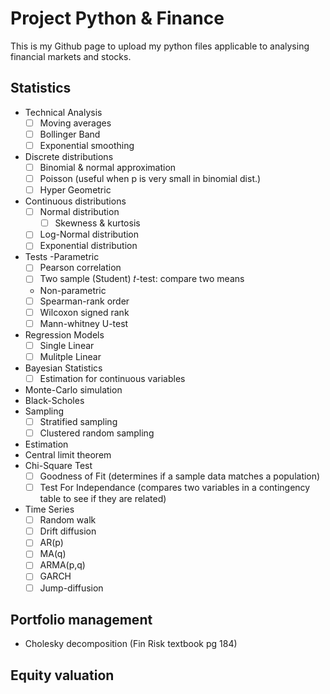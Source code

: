# Project Python & Finance

This is my Github page to upload my python files applicable to analysing financial markets and stocks.

## Statistics

- Technical Analysis
  - [ ] Moving averages
  - [ ] Bollinger Band
  - [ ] Exponential smoothing
- Discrete distributions
  - [ ] Binomial & normal approximation
  - [ ] Poisson (useful when p is very small in binomial dist.)
  - [ ] Hyper Geometric
- Continuous distributions
  - [ ] Normal distribution
    - [ ] Skewness & kurtosis
  - [ ] Log-Normal distribution
  - [ ] Exponential distribution
- Tests
  -Parametric
    - [ ] Pearson correlation
    - [ ] Two sample (Student) 𝑡-test: compare two means
  - Non-parametric
   - [ ] Spearman-rank order
   - [ ] Wilcoxon signed rank
   - [ ] Mann-whitney U-test
- Regression Models
  - [ ] Single Linear
  - [ ] Mulitple Linear
- Bayesian Statistics
  - [ ] Estimation for continuous variables
- Monte-Carlo simulation
- Black-Scholes
- Sampling
  - [ ] Stratified sampling
  - [ ] Clustered random sampling
- Estimation
- Central limit theorem
- Chi-Square Test
  - [ ] Goodness of Fit (determines if a sample data matches a population)
  - [ ] Test For Independance (compares two variables in a contingency table to see if they are related)
- Time Series
  - [ ] Random walk
  - [ ] Drift diffusion
  - [ ] AR(p)
  - [ ] MA(q)
  - [ ] ARMA(p,q)
  - [ ] GARCH
  - [ ] Jump-diffusion

## Portfolio management

- Cholesky decomposition (Fin Risk textbook pg 184)

## Equity valuation
